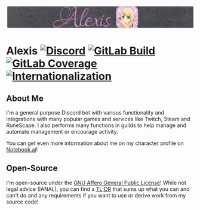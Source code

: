 ![Alexis Banner](./assets/banner.png)
# Alexis [![Discord][discord-members]][discord] [![GitLab Build][gitlab-build]][gitlab] [![GitLab Coverage][gitlab-coverage]][gitlab] [![Internationalization][i18n-badge]][i18n]
## About Me
I'm a general purpose Discord bot with various functionality and integrations with many popular games and services like Twitch, Steam and RuneScape. I also performs many functions in guilds to help manage and automate management or encourage activity.

You can get even more information about me on my character profile on [Notebook.ai][nb.ai]!

## Open-Source
I'm open-source under the [GNU Affero General Public License][agpl]! 
While not legal advice (IANAL), you can find a [TL;DR][agpl-tldr] that sums up what
you can and can't do and any requirements if you want to use or derive work from my source code!  

[discord]: https://discord.gg/hprGMaM "Discord Invite"
[discord-members]: https://discordapp.com/api/guilds/184657525990359041/widget.png "Discord Shield"
[gitlab]: https://gitlab.com/Elypia/alexis/commits/master "Repository on GitLab"
[gitlab-build]: https://gitlab.com/Elypia/alexis/badges/master/pipeline.svg "GitLab Build Shield"
[gitlab-coverage]: https://gitlab.com/Elypia/alexis/badges/master/coverage.svg "GitLab Coverage Shield"
[i18n]: https://i18n.elypia.com/engage/alexis/?utm "Weblate Translations"
[i18n-badge]: https://i18n.elypia.com/widgets/alexis/-/svg-badge.svg "Weblate Translation Badge"
[nb.ai]: https://www.notebook.ai/plan/characters/830595 "Alexis Character Design"
[agpl]: https://www.gnu.org/licenses/agpl-3.0.en.html "AGPL"
[agpl-tldr]: https://tldrlegal.com/license/gnu-affero-general-public-license-v3-(agpl-3.0) "TLDR of AGPL"
